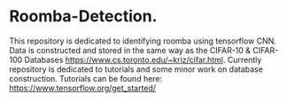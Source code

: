 ﻿# Roomba-Detection. 
This repository is dedicated to identifying roomba using tensorflow CNN.
Data is constructed and stored in the same way as the CIFAR-10 & CIFAR-100 Databases https://www.cs.toronto.edu/~kriz/cifar.html. 
Currently repository is dedicated to tutorials and some minor work on database construction. 
Tutorials can be found here: https://www.tensorflow.org/get_started/

